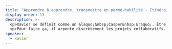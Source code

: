 ```yaml
---
title: "Apprendre à apprendre, transmettre en permé-habilité - Itinéraire nomade et fantôme"
display-order: 13
description: >-
  <p>Xavier se définit comme un &laquo;&nbsp;Casper&nbsp;&raquo;. Être un &laquo;&nbsp;Casper&nbsp;&raquo; signifie apprendre à apprendre en permanence et contribuer à un commun. Chercher à se détacher de l'égo (autant que faire se peut) pour proposer de nouvelles productions plus adaptées et soutenables.</p>
  <p>Pour faire ça, il arpente discrètement les projets collaboratifs. Résultat : un tas de connaissances et de compétences (techniques et humaines) que l'on ne trouve pas dans les cursus de formation habituels.</p>
speaker:
  - xavier
---
```

